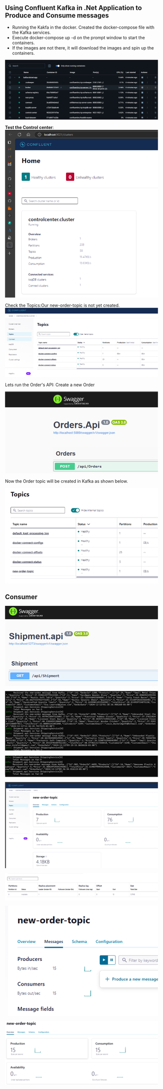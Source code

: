 ## Using Confluent Kafka in .Net Application to Produce and Consume messages

- Running the Kakfa in the docker. Created the docker-compose file with the Kafka services.
- Execute docker-compose up -d on the prompt window to start the containers.
- If the images are not there, it will download the images and spin up the containers.

![alt text](images/image.png)

**Test the Control center**:
![alt text](images/image-1.png)

Check the Topics:Our new-order-topic is not yet created.
![alt text](images/image-2.png)

Lets run the Order's API: Create a new Order

![alt text](images/image-3.png)

Now the Order topic will be created in Kafka as shown below.

![alt text](images/image-4.png)

## Consumer

![alt text](images/image-5.png)

![alt text](images/image-6.png)

![alt text](images/image-7.png)

![alt text](images/image-8.png)

![alt text](images/image-9.png)

![alt text](images/image-10.png)

![alt text](images/image-11.png)